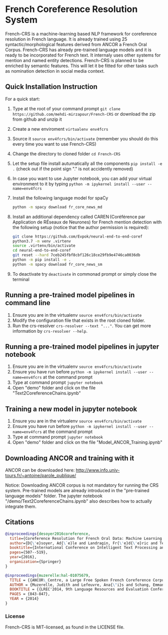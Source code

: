 # French Coreference Resolution System
French-CRS is a machine-learning based NLP framework for coreference resolution in French language. It is already trained using 25 syntactic/morphological features derived from ANCOR a French Oral Corpus. French-CRS has already pre-trained language models and it is ready to be incorporated for French text. It internaly uses other systems for mention and named entity detections. French-CRS is planned to be enriched by semantic features. This will let it be fitted for other tasks such as nomination detection in social media context.

## Quick Installation Instruction

For a quick start:

1. Type at the root of your command prompt `git clone https://github.com/mehdi-mirzapour/French-CRS` or download the
   zip from github and unzip it  
2. Create a new enviroment `virtualenv env4fcrs`  
3. Source it `source env4fcrs/bin/activate` (remember you should do this every time you want to use French-CRS)   
4. Change the directory to cloned folder `cd French-CRS`  
5. Let the setup file install autumatically all the components `pip install -e .` (check out if the point sign "." is not accidently removed)  
6. In case you want to use Jupyter notebook, you can add your virtual environment to it by typing `python -m ipykernel install --user --name=env4fcrs`  
6. Install the following language model for spaCy  

    ```bash
    python -m spacy download fr_core_news_md
    ```  
7. Install an additional dependency called CAREN (Coréférence par Application de RÉseaux de Neurones) for French mention detection with the following setup (notice that the author permission is required):  

    ```bash
    git clone https://github.com/Evpok/neural-end-to-end-coref
    python3.7 -m venv .virtenv
    source .virtenv/bin/activate
    cd neural-end-to-end-coref
    git reset --hard 7ceb245fbf8cbf126c18ce29fb9e4746ca0036db
    python -m pip install -e .
    python -m spacy download fr_core_news_sm
    ``` 
8. To deactivate try `deactivate` in commonad prompt or simply close the terminal

## Running a pre-trained model pipelines in command line  

1. Ensure you are in the virtualenv `source env4fcrs/bin/activate`  
2. Modify the configuration file that exists in the root cloned folder.  
3. Run the crs-resolver `crs-resolver --text "..."`. You can get more information by `crs-resolver --help`.  

## Running a pre-trained model pipelines in jupyter notebook  

1. Ensure you are in the virtualenv `source env4fcrs/bin/activate`  
2. Ensure you have run before `python -m ipykernel install --user --name=env4fcrs` at the command prompt 
3. Type at command prompt `jupyter notebook`
4. Open "demo" folder and click on the file "Text2CoreferenceChains.ipynb"  


## Training a new model in jupyter notebook

1. Ensure you are in the virtualenv `source env4fcrs/bin/activate`  
2. Ensure you have run before `python -m ipykernel install --user --name=env4fcrs` at the command prompt 
3. Type at command prompt `jupyter notebook`
4. Open "demo" folder and click on the file "Model_ANCOR_Training.ipynb"  

## Downloading ANCOR and training with it
ANCOR can be downloaded here:  http://www.info.univ-tours.fr/~antoine/parole_publique/  

Notice: Downloading ANCOR corpus is not mandatory for running the CRS system. Pre-trained models are already introduced in the "pre-trained language models" folder. The jupyter notebook "/demo/Text2CoreferenceChains.ipynb" also describes how to actually integrate them.

## Citations
```bibtex
@inproceedings{desoyer2016coreference,
  title={Coreference Resolution for French Oral Data: Machine Learning Experiments with ANCOR},
  author={D{\'e}soyer, Ad{\`e}le and Landragin, Fr{\'e}d{\'e}ric and Tellier, Isabelle and Lefeuvre, Ana{\"\i}s and Antoine, Jean-Yves and Dinarelli, Marco},
  booktitle={International Conference on Intelligent Text Processing and Computational Linguistics},
  pages={507--519},
  year={2016},
  organization={Springer}
}
```

```bibtex
@inproceedings{muzerelle:hal-01075679,
  TITLE = {{ANCOR\_Centre, a Large Free Spoken French Coreference Corpus:  description of the Resource and Reliability Measures}},
  AUTHOR = {Muzerelle, Judith and Lefeuvre, Ana{\"i}s and Schang, Emmanuel and Antoine, Jean-Yves and Pelletier, Aurore and Maurel, Denis and Eshkol, Iris and Villaneau, Jeanne},
  BOOKTITLE = {{LREC'2014, 9th Language Resources and Evaluation Conference.}},
  PAGES = {843-847},
  YEAR = {2014}
}
```

### License
French-CRS is MIT-licensed, as found in the LICENSE file.
